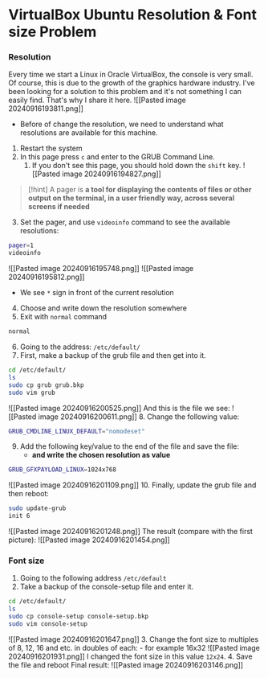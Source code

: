 # VirtualBox Ubuntu Resolution & Font size Problem
### Resolution
Every time we start a Linux in Oracle VirtualBox, the console is very small. Of course, this is due to the growth of the graphics hardware industry.
I've been looking for a solution to this problem and it's not something I can easily find. That's why I share it here.
![[Pasted image 20240916193811.png]]
- Before of change the resolution, we need to understand what resolutions are available for this machine.
1. Restart the system 
2. In this page press `c` and enter to the GRUB Command Line.
	1. If you don't see this page, you should hold down the `shift` key.
![[Pasted image 20240916194827.png]]

> [!hint] A pager is **a tool for displaying the contents of files or other output on the terminal, in a user friendly way, across several screens if needed**

3. Set the pager, and use `videoinfo` command to see the available resolutions:
```bash
pager=1
videoinfo
```
![[Pasted image 20240916195748.png]]
![[Pasted image 20240916195812.png]]
- We see `*` sign in front of the current resolution
4. Choose and write down the resolution somewhere
5. Exit with `normal` command
```bash
normal
```

6. Going to the address: `/etc/default/` 
7. First, make a backup of the grub file and then get into it.
```bash
cd /etc/default/
ls
sudo cp grub grub.bkp
sudo vim grub
```
![[Pasted image 20240916200525.png]]
And this is the file we see:
![[Pasted image 20240916200611.png]]
8. Change the following value:
```bash
GRUB_CMDLINE_LINUX_DEFAULT="nomodeset"
```
9. Add the following key/value to the end of the file and save the file:
	- **and write the chosen resolution as value** 
```bash
GRUB_GFXPAYLOAD_LINUX=1024x768
```
![[Pasted image 20240916201109.png]]
10. Finally, update the grub file and then reboot:
```bash
sudo update-grub
init 6
```
![[Pasted image 20240916201248.png]]
The result (compare with the first picture):
![[Pasted image 20240916201454.png]]
### Font size
1. Going to the following address `/etc/default`
2. Take a backup of the console-setup file and enter it.
```bash
cd /etc/default/
ls
sudo cp console-setup console-setup.bkp
sudo vim console-setup
```
![[Pasted image 20240916201647.png]]
3. Change the font size to multiples of 8, 12, 16 and etc. in doubles of each:
	- for example 16x32
![[Pasted image 20240916201931.png]]
I changed the font size in this value `12x24`.
4. Save the file and reboot
Final result:
![[Pasted image 20240916203146.png]]